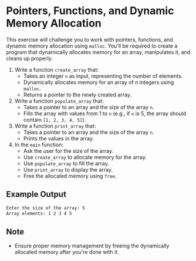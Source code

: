 # Pointers, Functions, and Dynamic Memory Allocation

This exercise will challenge you to work with pointers, functions, and dynamic memory
allocation using `malloc`. You’ll be required to create a program that dynamically
allocates memory for an array, manipulates it, and cleans up properly.

1. Write a function `create_array` that:
    - Takes an integer `n` as input, representing the number of elements.
    - Dynamically allocates memory for an array of n integers using `malloc`.
    - Returns a pointer to the newly created array.
1. Write a function `populate_array` that:
    - Takes a pointer to an array and the size of the array `n`.
    - Fills the array with values from 1 to `n` (e.g., if `n` is 5, the array should
      contain `[1, 2, 3, 4, 5]`).
1. Write a function `print_array` that:
    - Takes a pointer to an array and the size of the array `n`.
    - Prints the values in the array.
1. In the `main` function:
    - Ask the user for the size of the array.
    - Use `create_array` to allocate memory for the array.
    - Use `populate_array` to fill the array.
    - Use `print_array` to display the array.
    - Free the allocated memory using `free`.

## Example Output

```txt
Enter the size of the array: 5
Array elements: 1 2 3 4 5
```

## Note

- Ensure proper memory management by freeing the dynamically allocated memory after you're
  done with it.
